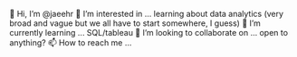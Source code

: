 👋 Hi, I’m @jaeehr
👀 I’m interested in ... learning about data analytics (very broad and vague but we all have to start somewhere, I guess)
🌱 I’m currently learning ... SQL/tableau
💞️ I’m looking to collaborate on ... open to anything?
📫 How to reach me ...

<!---
jaeehr/jaeehr is a ✨ special ✨ repository because its `README.md` (this file) appears on your GitHub profile.
You can click the Preview link to take a look at your changes.
--->
